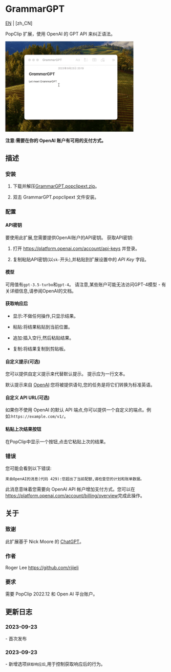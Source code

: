 # GrammarGPT

[EN](https://github.com/rijieli/GrammarGPT.popclipext) | [zh_CN]

PopClip 扩展，使用 OpenAI 的 GPT API 来纠正语法。

<img src="https://github.com/rijieli/GrammarGPT.popclipext/blob/9a03cae93802957393437e8dc2146baea3a4ad42/GrammarGPT.gif" width="400" alt="Demo">

**注意:需要在你的 OpenAI 账户有可用的支付方式。**

## 描述

### 安装

1. 下载并解压[GrammarGPT.popclipext.zip](https://github.com/rijieli/GrammarGPT.popclipext/releases/latest/download/GrammarGPT.popclipext.zip)。

2. 双击 GrammarGPT.popclipext 文件安装。

### 配置

#### API密钥

要使用此扩展,您需要提供OpenAI账户的API密钥。 获取API密钥:

1. 打开 <https://platform.openai.com/account/api-keys> 并登录。

2. 复制粘贴API密钥(以`sk-`开头),并粘贴到扩展设置中的 _API Key_ 字段。

#### 模型

可用值有`gpt-3.5-turbo`和`gpt-4`。 请注意,某些账户可能无法访问GPT-4模型 - 有关详细信息,请参阅OpenAI的文档。

#### 获取响应后

- 显示:不做任何操作,只显示结果。

- 粘贴:将结果粘贴到当前位置。  

- 追加:插入空行,然后粘贴结果。

- 复制:将结果复制到剪贴板。

#### 自定义提示(可选)

您可以提供自定义提示来代替默认提示。 提示应为一行文本。

默认提示来自 [OpenAI](https://platform.openai.com/examples/default-grammar):您将被提供语句,您的任务是将它们转换为标准英语。

#### 自定义 API URL(可选)

如果你不使用 OpenAI 的默认 API 端点,你可以提供一个自定义的端点。例如:`https://example.com/v1/`。

#### 粘贴上次结果按钮

在PopClip中显示一个按钮,点击它粘贴上次的结果。

### 错误

您可能会看到以下错误:

`来自OpenAI的消息(代码 429):您超出了当前配额,请检查您的计划和账单数据。`

此消息意味着您需要向 OpenAI API 帐户增加支付方式。您可以在<https://platform.openai.com/account/billing/overview>完成此操作。

## 关于

### 致谢

此扩展基于 Nick Moore 的 [ChatGPT](https://github.com/pilotmoon/PopClip-Extensions/tree/master/source/ChatGPT.popclipext)。

### 作者

Roger Lee <https://github.com/rijieli>

### 要求

需要 PopClip 2022.12 和 Open AI 平台账户。

## 更新日志 

### 2023-09-23

\- 首次发布

### 2023-09-23

\- 新增选项`获取响应后`,用于控制获取响应后的行为。
